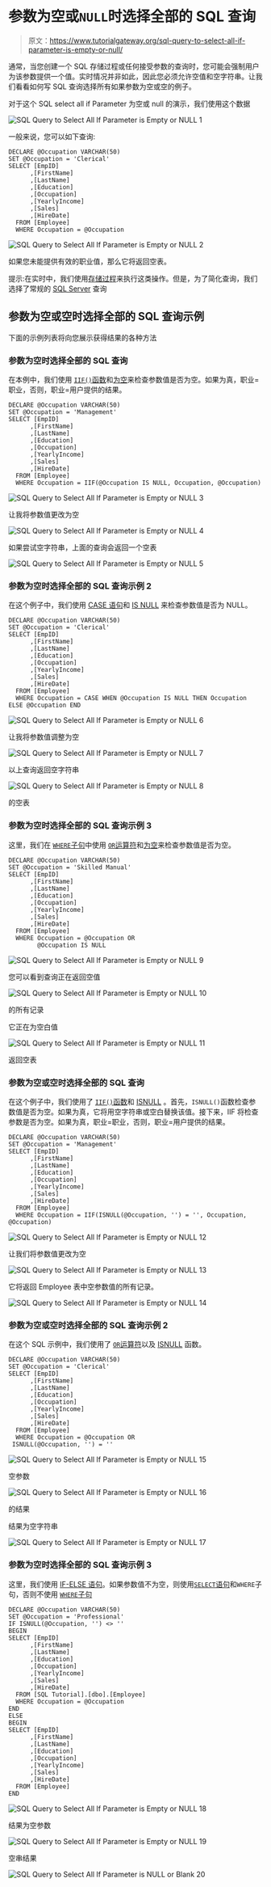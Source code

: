 # 参数为空或`NULL`时选择全部的 SQL 查询

> 原文：<https://www.tutorialgateway.org/sql-query-to-select-all-if-parameter-is-empty-or-null/>

通常，当您创建一个 SQL 存储过程或任何接受参数的查询时，您可能会强制用户为该参数提供一个值。实时情况并非如此，因此您必须允许空值和空字符串。让我们看看如何写 SQL 查询选择所有如果参数为空或空的例子。

对于这个 SQL select all if Parameter 为空或 null 的演示，我们使用这个数据

![SQL Query to Select All If Parameter is Empty or NULL 1](img/7be6557579bc69e527538fc47925c717.png)

一般来说，您可以如下查询:

```
DECLARE @Occupation VARCHAR(50)
SET @Occupation = 'Clerical'
SELECT [EmpID]
      ,[FirstName]
      ,[LastName]
      ,[Education]
      ,[Occupation]
      ,[YearlyIncome]
      ,[Sales]
      ,[HireDate]
  FROM [Employee]
  WHERE Occupation = @Occupation
```

![SQL Query to Select All If Parameter is Empty or NULL 2](img/ae9468a318fc856a233d056c5cdcf561.png)

如果您未能提供有效的职业值，那么它将返回空表。

提示:在实时中，我们使用[存储过程](https://www.tutorialgateway.org/stored-procedures-in-sql/)来执行这类操作。但是，为了简化查询，我们选择了常规的 [SQL Server](https://www.tutorialgateway.org/sql/) 查询

## 参数为空或空时选择全部的 SQL 查询示例

下面的示例列表将向您展示获得结果的各种方法

### 参数为空时选择全部的 SQL 查询

在本例中，我们使用 [`IIF()`函数](https://www.tutorialgateway.org/sql-iif-function/)和[为空](https://www.tutorialgateway.org/sql-is-null-function/)来检查参数值是否为空。如果为真，职业=职业，否则，职业=用户提供的结果。

```
DECLARE @Occupation VARCHAR(50)
SET @Occupation = 'Management'
SELECT [EmpID]
      ,[FirstName]
      ,[LastName]
      ,[Education]
      ,[Occupation]
      ,[YearlyIncome]
      ,[Sales]
      ,[HireDate]
  FROM [Employee]
  WHERE Occupation = IIF(@Occupation IS NULL, Occupation, @Occupation)
```

![SQL Query to Select All If Parameter is Empty or NULL 3](img/c726229e261d3b947ba0df720aeae7e2.png)

让我将参数值更改为空

![SQL Query to Select All If Parameter is Empty or NULL 4](img/0ac8b1ca7b143b44df68ddb8340c1c10.png)

如果尝试空字符串，上面的查询会返回一个空表

![SQL Query to Select All If Parameter is Empty or NULL 5](img/2b1801edf688c216b721e4ae8f5d3d44.png)

### 参数为空时选择全部的 SQL 查询示例 2

在这个例子中，我们使用 [CASE 语句](https://www.tutorialgateway.org/sql-case-statement/)和 [IS NULL](https://www.tutorialgateway.org/sql-is-null-function/) 来检查参数值是否为 NULL。

```
DECLARE @Occupation VARCHAR(50)
SET @Occupation = 'Clerical'
SELECT [EmpID]
      ,[FirstName]
      ,[LastName]
      ,[Education]
      ,[Occupation]
      ,[YearlyIncome]
      ,[Sales]
      ,[HireDate]
  FROM [Employee]
  WHERE Occupation = CASE WHEN @Occupation IS NULL THEN Occupation ELSE @Occupation END
```

![SQL Query to Select All If Parameter is Empty or NULL 6](img/be9bb06aefec6c739e5d870a308b46db.png)

让我将参数值调整为空

![SQL Query to Select All If Parameter is Empty or NULL 7](img/f0c0237403047c25ef64caf76708f42d.png)

以上查询返回空字符串

![SQL Query to Select All If Parameter is Empty or NULL 8](img/ef064619cc5eb5271e8772e1315fffd0.png)

的空表

### 参数为空时选择全部的 SQL 查询示例 3

这里，我们在 [`WHERE`子句](https://www.tutorialgateway.org/sql-where-clause/)中使用 [`OR`运算符](https://www.tutorialgateway.org/sql-and-or-operators/)和[为空](https://www.tutorialgateway.org/sql-is-null-function/)来检查参数值是否为空。

```
DECLARE @Occupation VARCHAR(50)
SET @Occupation = 'Skilled Manual'
SELECT [EmpID]
      ,[FirstName]
      ,[LastName]
      ,[Education]
      ,[Occupation]
      ,[YearlyIncome]
      ,[Sales]
      ,[HireDate]
  FROM [Employee]
  WHERE Occupation = @Occupation OR
		@Occupation IS NULL
```

![SQL Query to Select All If Parameter is Empty or NULL 9](img/262a506f90d8233ea30950741a5e1388.png)

您可以看到查询正在返回空值

![SQL Query to Select All If Parameter is Empty or NULL 10](img/f398a478a39525c5c16f6e35ff36a928.png)

的所有记录

它正在为空白值

![SQL Query to Select All If Parameter is Empty or NULL 11](img/78ba93268638b05a1db01c5ca0e0ec6e.png)

返回空表

### 参数为空或空时选择全部的 SQL 查询

在这个例子中，我们使用了 [`IIF()`函数](https://www.tutorialgateway.org/sql-iif-function/)和 [ISNULL](https://www.tutorialgateway.org/sql-isnull/) 。首先，`ISNULL()`函数检查参数值是否为空。如果为真，它将用空字符串或空白替换该值。接下来，IIF 将检查参数是否为空。如果为真，职业=职业，否则，职业=用户提供的结果。

```
DECLARE @Occupation VARCHAR(50)
SET @Occupation = 'Management'
SELECT [EmpID]
      ,[FirstName]
      ,[LastName]
      ,[Education]
      ,[Occupation]
      ,[YearlyIncome]
      ,[Sales]
      ,[HireDate]
  FROM [Employee]
  WHERE Occupation = IIF(ISNULL(@Occupation, '') = '', Occupation, @Occupation)
```

![SQL Query to Select All If Parameter is Empty or NULL 12](img/ada745ca89a488e4c38418f2b55f8908.png)

让我们将参数值更改为空

![SQL Query to Select All If Parameter is Empty or NULL 13](img/5e6e6b7647eb20a56bd65b9236d8cf1c.png)

它将返回 Employee 表中空参数值的所有记录。

![SQL Query to Select All If Parameter is Empty or NULL 14](img/957108d08efc6396ced0be53ace2a882.png)

### 参数为空或空时选择全部的 SQL 查询示例 2

在这个 SQL 示例中，我们使用了 [`OR`运算符](https://www.tutorialgateway.org/sql-and-or-operators/)以及 [ISNULL](https://www.tutorialgateway.org/sql-isnull/) 函数。

```
DECLARE @Occupation VARCHAR(50)
SET @Occupation = 'Clerical'
SELECT [EmpID]
      ,[FirstName]
      ,[LastName]
      ,[Education]
      ,[Occupation]
      ,[YearlyIncome]
      ,[Sales]
      ,[HireDate]
  FROM [Employee]
  WHERE Occupation = @Occupation OR
 ISNULL(@Occupation, '') = ''
```

![SQL Query to Select All If Parameter is Empty or NULL 15](img/c07ca38f59555f6f2861d10522b7d5b7.png)

空参数

![SQL Query to Select All If Parameter is Empty or NULL 16](img/a533f607f05881943d547288a839497c.png)

的结果

结果为空字符串

![SQL Query to Select All If Parameter is Empty or NULL 17](img/0784e1908ae764936ce076a42cffbfce.png)

### 参数为空时选择全部的 SQL 查询示例 3

这里，我们使用 [IF-ELSE 语句](https://www.tutorialgateway.org/sql-if-else/)。如果参数值不为空，则使用[`SELECT`语句](https://www.tutorialgateway.org/sql-select-statement/)和`WHERE`子句，否则不使用 [`WHERE`子句](https://www.tutorialgateway.org/sql-where-clause/)

```
DECLARE @Occupation VARCHAR(50)
SET @Occupation = 'Professional'
IF ISNULL(@Occupation, '') <> ''
BEGIN
SELECT [EmpID]
      ,[FirstName]
      ,[LastName]
      ,[Education]
      ,[Occupation]
      ,[YearlyIncome]
      ,[Sales]
      ,[HireDate]
  FROM [SQL Tutorial].[dbo].[Employee]
  WHERE Occupation = @Occupation
END
ELSE
BEGIN
SELECT [EmpID]
      ,[FirstName]
      ,[LastName]
      ,[Education]
      ,[Occupation]
      ,[YearlyIncome]
      ,[Sales]
      ,[HireDate]
  FROM [Employee]
END
```

![SQL Query to Select All If Parameter is Empty or NULL 18](img/b9afe5f92e0cf6ff8ea115e182791dba.png)

结果为空参数

![SQL Query to Select All If Parameter is Empty or NULL 19](img/68e2d7e07fa161269ee5d0c1ac1219f1.png)

空串结果

![SQL Query to Select All If Parameter is NULL or Blank 20](img/b209735e7aafdd8dbe81d82355e8287f.png)